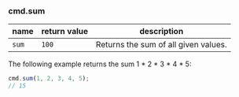 ### cmd.sum

| name        | return value  | description   |
|-------------|---------------|---------------|
| `sum`   | `100`         | Returns the sum of all given values. |

The following example returns the sum 1 * 2 * 3 * 4 * 5:

```js
cmd.sum(1, 2, 3, 4, 5);
// 15
```
